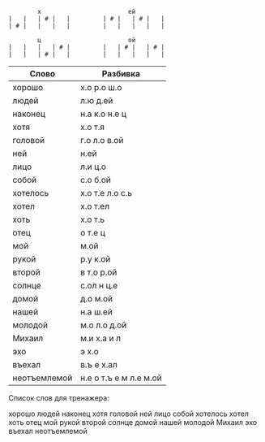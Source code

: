 ```
        х                        ей
|   |   | # |   |         | # |   | # |   |
| # |   |   |   |         |   |   |   |   |

        ц                        ой
|   |   |   | # |         |   | # |   | # |
|   |   | # |   |         |   |   |   |   |

```

| Слово | Разбивка |
| --- | --- |
| хорошо | х.о р.о ш.о | 
| людей | л.ю д.ей | 
| наконец | н.а к.о н.е ц | 
| хотя | х.о т.я | 
| головой | г.о л.о в.ой | 
| ней | н.ей | 
| лицо | л.и ц.о | 
| собой | с.о б.ой | 
| хотелось | х.о т.е л.о с.ь | 
| хотел | х.о т.ел | 
| хоть | х.о т.ь | 
| отец | о т.е ц | 
| мой | м.ой | 
| рукой | р.у к.ой | 
| второй | в т.о р.ой | 
| солнце | с.ол н ц.е | 
| домой | д.о м.ой | 
| нашей | н.а ш.ей | 
| молодой | м.о л.о д.ой | 
| Михаил | м.и х.а и л | 
| эхо | э х.о | 
| въехал | в.ъ е х.ал | 
| неотъемлемой | н.е о т.ъ е м л.е м.ой | 

Список слов для тренажера:

хорошо людей наконец хотя головой ней лицо собой хотелось хотел хоть отец мой рукой второй солнце домой нашей молодой Михаил эхо въехал неотъемлемой
